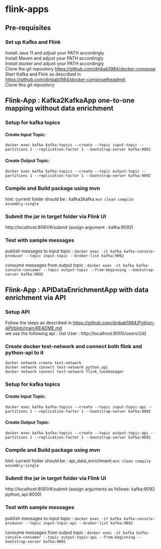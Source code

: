# flink-apps

## Pre-requisites
### Set up Kafka and Flink
Install Java 11 and adjust your PATH accordingly  
Install Maven and adjust your PATH accordingly  
Install docker and adjust your PATH accordingly  
Clone the git repository https://github.com/dinbab1984/docker-compose  
Start Kafka and  Flink as described in https://github.com/dinbab1984/docker-compose#readme\  
Clone this git repository


## Flink-App : Kafka2KafkaApp one-to-one mapping without data enrichment
### Setup for kafka topics
#### Create Input Topic:
````docker exec kafka kafka-topics --create --topic input-topic --partitions 1 --replication-factor 1 --bootstrap-server kafka:9092````
#### Create Output Topic:
````docker exec kafka kafka-topics --create --topic output-topic --partitions 1 --replication-factor 1 --bootstrap-server kafka:9092````

### Compile and Build package using mvn
hint: current folder should be : kafka2kafka
````mvn clean compile assembly:single````

### Submit the jar in target folder via Flink UI
http://localhost:8081/#/submit (assign argument : kafka:9092)

### Test with sample messages
publish messages to input topic : ````docker exec -it kafka kafka-console-producer --topic input-topic --broker-list kafka:9092````

consume messages from output topic : ````docker exec -it kafka kafka-console-consumer --topic output-topic --from-beginning --bootstrap-server kafka:9092````

## Flink-App : APIDataEnrichmentApp with data enrichment via API
### Setup API
Follow the steps as described in https://github.com/dinbab1984/Python-API/blob/main/README.md  
we use the following api : Get User : http://localhost:8000/users/{id}  
### Create docker test-network and connect both flink and python-api to it
````docker network create test-network````  
````docker network connect test-network python_api````  
````docker network connect test-network flink_taskmanager````
### Setup for kafka topics
#### Create Input Topic:
````docker exec kafka kafka-topics --create --topic input-topic-api --partitions 1 --replication-factor 1 --bootstrap-server kafka:9092````
#### Create Output Topic:
````docker exec kafka kafka-topics --create --topic output-topic-api --partitions 1 --replication-factor 1 --bootstrap-server kafka:9092````

### Compile and Build package using mvn
hint: current folder should be : api_data_enrichment
````mvn clean compile assembly:single```` 
### Submit the jar in target folder via Flink UI
http://localhost:8081/#/submit (assign arguments as follows: kafka:9092 python_api:8000) 

### Test with sample messages
publish messages to input topic : ````docker exec -it kafka kafka-console-producer --topic input-topic-api --broker-list kafka:9092````

consume messages from output topic : ````docker exec -it kafka kafka-console-consumer --topic output-topic-api --from-beginning --bootstrap-server kafka:9092````
